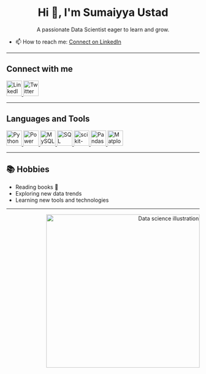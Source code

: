 <h1 align="center">Hi 👋, I'm Sumaiyya Ustad</h1>
<p align="center">A passionate Data Scientist eager to learn and grow.</p>

- 📫 How to reach me: [Connect on LinkedIn](https://www.linkedin.com/in/ustad-sumaiyya)

---

## Connect with me

<p align="left">
  <a href="https://www.linkedin.com/in/ustad-sumaiyya" target="_blank">
    <img src="https://cdn.jsdelivr.net/gh/devicons/devicon/icons/linkedin/linkedin-original.svg" alt="LinkedIn" width="40" height="40"/>
  </a>
  <a href="https://twitter.com/" target="_blank">
    <img src="https://cdn.jsdelivr.net/gh/devicons/devicon/icons/twitter/twitter-original.svg" alt="Twitter" width="40" height="40"/>
  </a>
</p>

---

## Languages and Tools

<p align="left">
  <a href="https://www.python.org/" target="_blank">
    <img src="https://cdn.jsdelivr.net/gh/devicons/devicon/icons/python/python-original.svg" alt="Python" width="40" height="40"/>
  </a>
  <a href="https://www.microsoft.com/en-us/power-platform/products/power-bi" target="_blank">
    <img src="https://cdn.jsdelivr.net/gh/simple-icons/simple-icons/icons/powerbi.svg" alt="Power BI" width="40" height="40"/>
  </a>
  <a href="https://www.mysql.com/" target="_blank">
    <img src="https://cdn.jsdelivr.net/gh/devicons/devicon/icons/mysql/mysql-original.svg" alt="MySQL" width="40" height="40"/>
  </a>
  <a href="https://www.sql.org/" target="_blank">
    <img src="https://cdn.jsdelivr.net/gh/devicons/devicon/icons/postgresql/postgresql-original.svg" alt="SQL" width="40" height="40"/>
  </a>
  <a href="https://scikit-learn.org/" target="_blank">
    <img src="https://upload.wikimedia.org/wikipedia/commons/0/05/Scikit_learn_logo_small.svg" alt="scikit-learn" width="40" height="40"/>
  </a>
  <a href="https://pandas.pydata.org/" target="_blank">
    <img src="https://cdn.jsdelivr.net/gh/devicons/devicon/icons/pandas/pandas-original.svg" alt="Pandas" width="40" height="40"/>
  </a>
  <a href="https://matplotlib.org/" target="_blank">
    <img src="https://matplotlib.org/_static/logo2_compressed.svg" alt="Matplotlib" width="40" height="40"/>
  </a>
</p>

---

## 📚 Hobbies

- Reading books 📖  
- Exploring new data trends  
- Learning new tools and technologies

---

<p align="right">
  <img src="https://images.unsplash.com/photo-1519389950473-47ba0277781c?auto=format&fit=crop&w=800&q=80" alt="Data science illustration" width="400"/>
</p>

<!-- You can replace the illustration above with your own by uploading and changing the URL -->



